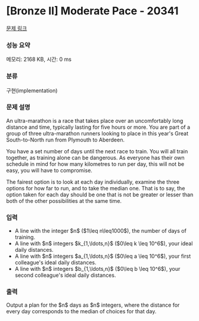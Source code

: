# [Bronze II] Moderate Pace - 20341 

[문제 링크](https://www.acmicpc.net/problem/20341) 

### 성능 요약

메모리: 2168 KB, 시간: 0 ms

### 분류

구현(implementation)

### 문제 설명

<p>An ultra-marathon is a race that takes place over an uncomfortably long distance and time, typically lasting for five hours or more. You are part of a group of three ultra-marathon runners looking to place in this year's Great South-to-North run from Plymouth to Aberdeen.</p>

<p>You have a set number of days until the next race to train. You will all train together, as training alone can be dangerous. As everyone has their own schedule in mind for how many kilometres to run per day, this will not be easy, you will have to compromise.</p>

<p>The fairest option is to look at each day individually, examine the three options for how far to run, and to take the median one. That is to say, the option taken for each day should be one that is not be greater or lesser than both of the other possibilities at the same time.</p>

### 입력 

 <ul>
	<li>A line with the integer $n$ ($1\leq n\leq1000$), the number of days of training.</li>
	<li>A line with $n$ integers $k_{1,\ldots,n}$ ($0\leq k \leq 10^6$), your ideal daily distances.</li>
	<li>A line with $n$ integers $a_{1,\ldots,n}$ ($0\leq a \leq 10^6$), your first colleague's ideal daily distances.</li>
	<li>A line with $n$ integers $b_{1,\ldots,n}$ ($0\leq b \leq 10^6$), your second colleague's ideal daily distances.</li>
</ul>

### 출력 

 <p>Output a plan for the $n$ days as $n$ integers, where the distance for every day corresponds to the median of choices for that day.</p>


